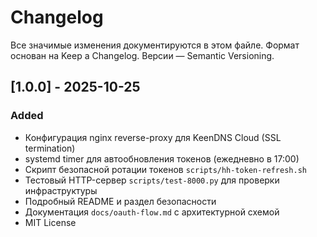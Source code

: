 # Changelog

Все значимые изменения документируются в этом файле.
Формат основан на Keep a Changelog. Версии — Semantic Versioning.

## [1.0.0] - 2025-10-25
### Added
- Конфигурация nginx reverse-proxy для KeenDNS Cloud (SSL termination)
- systemd timer для автообновления токенов (ежедневно в 17:00)
- Скрипт безопасной ротации токенов `scripts/hh-token-refresh.sh`
- Тестовый HTTP-сервер `scripts/test-8000.py` для проверки инфраструктуры
- Подробный README и раздел безопасности
- Документация `docs/oauth-flow.md` с архитектурной схемой
- MIT License
